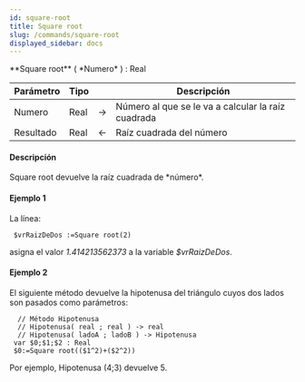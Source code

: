 ```yaml
---
id: square-root
title: Square root
slug: /commands/square-root
displayed_sidebar: docs
---
```


<!--REF #_command_.Square root.Syntax-->**Square root** ( *Numero* ) : Real<!-- END REF-->
<!--REF #_command_.Square root.Params-->
| Parámetro | Tipo |  | Descripción |
| --- | --- | --- | --- |
| Numero | Real | &#8594;  | Número al que se le va a calcular la raíz cuadrada |
| Resultado | Real | &#8592; | Raíz cuadrada del número |

<!-- END REF-->

#### Descripción 

<!--REF #_command_.Square root.Summary-->Square root devuelve la raíz cuadrada de *número*.<!-- END REF-->

#### Ejemplo 1 

La línea:

```4d
 $vrRaizDeDos :=Square root(2)
```

asigna el valor *1.414213562373* a la variable *$vrRaizDeDos*.

#### Ejemplo 2 

El siguiente método devuelve la hipotenusa del triángulo cuyos dos lados son pasados como parámetros:

```4d
  // Método Hipotenusa
  // Hipotenusa( real ; real ) -> real
  // Hipotenusa( ladoA ; ladoB ) -> Hipotenusa
 var $0;$1;$2 : Real
 $0:=Square root(($1^2)+($2^2))
```

Por ejemplo, Hipotenusa (4;3) devuelve 5.
